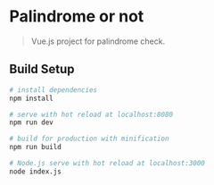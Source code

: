 # Palindrome or not

> Vue.js project for palindrome check.

## Build Setup

``` bash
# install dependencies
npm install

# serve with hot reload at localhost:8080
npm run dev

# build for production with minification
npm run build

# Node.js serve with hot reload at localhost:3000
node index.js
```
